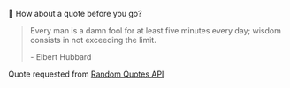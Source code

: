 📣 How about a quote before you go?

> Every man is a damn fool for at least five minutes every day; wisdom consists in not exceeding the limit.
>
> <p>- Elbert Hubbard</p>

Quote requested from [Random Quotes API](https://github.com/lukePeavey/quotable)

